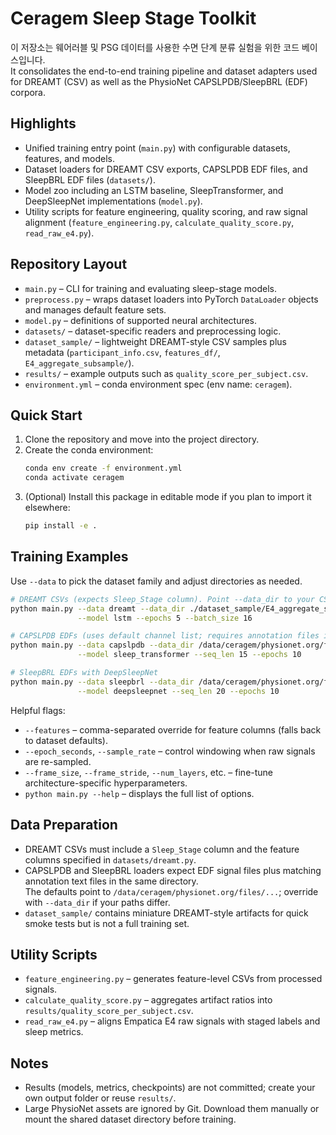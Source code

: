 # Ceragem Sleep Stage Toolkit

이 저장소는 웨어러블 및 PSG 데이터를 사용한 수면 단계 분류 실험을 위한 코드 베이스입니다.  
It consolidates the end-to-end training pipeline and dataset adapters used for DREAMT (CSV) as well as the PhysioNet CAPSLPDB/SleepBRL (EDF) corpora.

## Highlights
- Unified training entry point (`main.py`) with configurable datasets, features, and models.
- Dataset loaders for DREAMT CSV exports, CAPSLPDB EDF files, and SleepBRL EDF files (`datasets/`).
- Model zoo including an LSTM baseline, SleepTransformer, and DeepSleepNet implementations (`model.py`).
- Utility scripts for feature engineering, quality scoring, and raw signal alignment (`feature_engineering.py`, `calculate_quality_score.py`, `read_raw_e4.py`).

## Repository Layout
- `main.py` – CLI for training and evaluating sleep-stage models.
- `preprocess.py` – wraps dataset loaders into PyTorch `DataLoader` objects and manages default feature sets.
- `model.py` – definitions of supported neural architectures.
- `datasets/` – dataset-specific readers and preprocessing logic.
- `dataset_sample/` – lightweight DREAMT-style CSV samples plus metadata (`participant_info.csv`, `features_df/`, `E4_aggregate_subsample/`).
- `results/` – example outputs such as `quality_score_per_subject.csv`.
- `environment.yml` – conda environment spec (env name: `ceragem`).

## Quick Start
1. Clone the repository and move into the project directory.
2. Create the conda environment:
   ```bash
   conda env create -f environment.yml
   conda activate ceragem
   ```
3. (Optional) Install this package in editable mode if you plan to import it elsewhere:
   ```bash
   pip install -e .
   ```

## Training Examples
Use `--data` to pick the dataset family and adjust directories as needed.

```bash
# DREAMT CSVs (expects Sleep_Stage column). Point --data_dir to your CSV folder.
python main.py --data dreamt --data_dir ./dataset_sample/E4_aggregate_subsample \
               --model lstm --epochs 5 --batch_size 16

# CAPSLPDB EDFs (uses default channel list; requires annotation files in the same folder)
python main.py --data capslpdb --data_dir /data/ceragem/physionet.org/files/capslpdb/1.0.0 \
               --model sleep_transformer --seq_len 15 --epochs 10

# SleepBRL EDFs with DeepSleepNet
python main.py --data sleepbrl --data_dir /data/ceragem/physionet.org/files/sleepbrl/1.0.0 \
               --model deepsleepnet --seq_len 20 --epochs 10
```

Helpful flags:
- `--features` – comma-separated override for feature columns (falls back to dataset defaults).
- `--epoch_seconds`, `--sample_rate` – control windowing when raw signals are re-sampled.
- `--frame_size`, `--frame_stride`, `--num_layers`, etc. – fine-tune architecture-specific hyperparameters.
- `python main.py --help` – displays the full list of options.

## Data Preparation
- DREAMT CSVs must include a `Sleep_Stage` column and the feature columns specified in `datasets/dreamt.py`.
- CAPSLPDB and SleepBRL loaders expect EDF signal files plus matching annotation text files in the same directory.  
  The defaults point to `/data/ceragem/physionet.org/files/...`; override with `--data_dir` if your paths differ.
- `dataset_sample/` contains miniature DREAMT-style artifacts for quick smoke tests but is not a full training set.

## Utility Scripts
- `feature_engineering.py` – generates feature-level CSVs from processed signals.
- `calculate_quality_score.py` – aggregates artifact ratios into `results/quality_score_per_subject.csv`.
- `read_raw_e4.py` – aligns Empatica E4 raw signals with staged labels and sleep metrics.

## Notes
- Results (models, metrics, checkpoints) are not committed; create your own output folder or reuse `results/`.
- Large PhysioNet assets are ignored by Git. Download them manually or mount the shared dataset directory before training.
